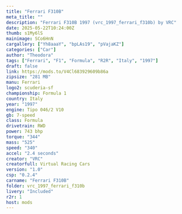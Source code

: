 ```yaml
---
title: "Ferrari F310B"
meta_title: ""
description: "Ferrari F310B 1997 (vrc_1997_ferrari_f310b) by VRC"
date: 2025-05-22T10:24:00Z
thumb: s1My6lS
mainimage: SCo6HnN
cargallery: ["Yh8aaaY", "bpLAs19", "pVajaKZ"]
categories: ["Car"]
author: "Theodora"
tags: ["Ferrari", "F1", "Formula", "R2R", "Italy", "1997"]
draft: false
link: https://mods.to/V4Cl683929609b86a
zipsize: "281 MB"
manu: Ferrari
logo2: scuderia-sf
championship: Formula 1
country: Italy
year: "1997"
engine: Tipo 046/2 V10
gb: 7-speed
class: Formula
drivetrain: RWD
power: 743 bhp 
torque: "344"
mass: "525"
speed: "340"
accel: "2.4 seconds"
creator: "VRC"
creatorfull: Virtual Racing Cars
version: "1.0"
csp: "0.2.4"
carname: "Ferrari F310B"
folder: vrc_1997_ferrari_f310b
livery: "Included"
r2r: 1
host: mods
---
```

